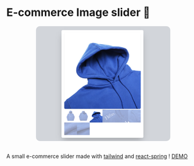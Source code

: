 # E-commerce Image slider 👕

<div style="display: flex; flex-direction: row; justify-content: center;">
<img src="demo.png" style="border-radius: 10px;" height="300"/>
</div>
<br/>

A small e-commerce slider made with [tailwind](https://tailwindui.com/) and [react-spring](https://react-spring.io/hooks/use-spring) ! [DEMO](https://objective-wing-22ddfa.netlify.app/)
